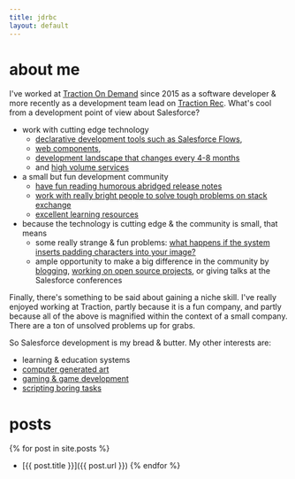 ```yaml
---
title: jdrbc
layout: default
---
```

# about me

I've worked at [Traction On Demand](https://tractionondemand.com/) since 2015 as a software developer & more recently as a development team lead on [Traction Rec](https://www.tractionrec.com/). What's cool from a development point of view about Salesforce?

- work with cutting edge technology 
  - [declarative development tools such as Salesforce Flows](https://trailhead.salesforce.com/en/content/learn/modules/business_process_automation/flow), 
  - [web components](https://developer.salesforce.com/docs/component-library/documentation/lwc), 
  - [development landscape that changes every 4-8 months](https://developer.salesforce.com/docs/atlas.en-us.sfdx_dev.meta/sfdx_dev/sfdx_dev_dev2gp.htm)
  - and [high volume services](https://developer.salesforce.com/blogs/engineering/2013/10/under-the-hood-how-the-salesforce-platform-handles-1-3-billion-transactions-per-day.html)
- a small but fun development community
  - [have fun reading humorous abridged release notes](https://www.reddit.com/r/salesforce/comments/d1qc3r/winter_20_release_notes_abridged_edition/)
  - [work with really bright people to solve tough problems on stack exchange](https://salesforce.stackexchange.com/)
  - [excellent learning resources](https://trailhead.salesforce.com/en/home)
- because the technology is cutting edge & the community is small, that means
  - some really strange & fun problems: [what happens if the system inserts padding characters into your image?](http://www.fishofprey.com/2017/04/steps-required-to-support-posting.html)
  - ample opportunity to make a big difference in the community by [blogging](https://andyinthecloud.com/about/), [working on open source projects](https://github.com/apex-enterprise-patterns/fflib-apex-common), or giving talks at the Salesforce conferences

Finally, there's something to be said about gaining a niche skill. I've really enjoyed working at Traction, partly because it is a fun company, and partly because all of the above is magnified within the context of a small company. There are a ton of unsolved problems up for grabs.

So Salesforce development is my bread & butter. My other interests are:

- learning & education systems
- [computer generated art](https://github.com/jdrbc/SimpleBackgrounds)
- [gaming & game development](https://github.com/jdrbc/gameoflife)
- [scripting boring tasks](https://github.com/jdrbc/comic-scraper)

<!-- ## posts -->
# posts
{% for post in site.posts %}
- [{{ post.title }}]({{ post.url }})
{% endfor %}
